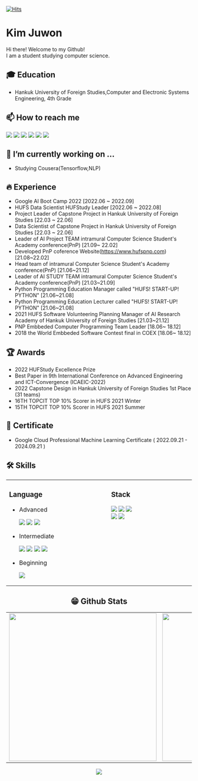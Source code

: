 [![Hits](https://hits.seeyoufarm.com/api/count/incr/badge.svg?url=https%3A%2F%2Fgithub.com%2FKim-Ju-won%2Fhit-counter&count_bg=%2379C83D&title_bg=%23555555&icon=&icon_color=%23E7E7E7&title=hits&edge_flat=false)](https://hits.seeyoufarm.com)

# Kim Juwon
Hi there! Welcome to my Github!<br>
I am a student studying computer science.<br>

## 🎓 Education
- Hankuk University of Foreign Studies,Computer and Electronic Systems Engineering, 4th Grade

## 📫 How to reach me
<a href="mailto:kjwt1124@hufs.ac.kr" target="_blank"><img src="https://img.shields.io/badge/Gmail-EA4335?style=flat-square&logo=Gmail&logoColor=white"/></a>
<a href="https://www.instagram.com/uomnf97/" target="_blank"><img src="https://img.shields.io/badge/Instagram-E4405F?style=flat-square&logo=Instagram&logoColor=white"/></a>
<a href="https://www.facebook.com/juwonjuho/" target="_blank"><img src="https://img.shields.io/badge/Facebook-1877F2?style=flat-square&logo=Facebook&logoColor=white"/></a>
<a href="https://www.linkedin.com/in/%EA%B9%80%EC%A3%BC%EC%9B%90/" target="_blank"><img src="https://img.shields.io/badge/LinkedIn-0A66C2?style=flat-square&logo=LinkedIn&logoColor=white"/></a>
<a href="https://velog.io/@uonmf97" target="_blank"><img src="https://img.shields.io/badge/Tech Blog-11B48A?style=flat-square&logo=vimeo&logoColor=white"/></a>
<a href="https://velog.io/@uomnf97_web" target="_blank"><img src="https://img.shields.io/badge/Tech Blog-11B48A?style=flat-square&logo=vimeo&logoColor=white"/></a>

## 🔭 I’m currently working on ...
- Studying Cousera(Tensorflow,NLP) 
 
## 🔥 Experience
- Google AI Boot Camp 2022 [2022.06 ~ 2022.09] 
- HUFS Data Scientist HUFStudy Leader [2022.06 ~ 2022.08]
- Project Leader of Capstone Project in Hankuk University of Foreign Studies [22.03 ~ 22.06]
- Data Scientist of Capstone Project in Hankuk University of Foreign Studies [22.03 ~ 22.06]
- Leader of AI Project TEAM intramural Computer Science Student's Academy conference(PnP) [21.09~ 22.02]
- Developed PnP coference Website(https://www.hufspnp.com) [21.08~22.02]
- Head team of intramural Computer Science Student's Academy conference(PnP) [21.06~21.12]
- Leader of AI STUDY TEAM intramural Computer Science Student's Academy conference(PnP) [21.03~21.09]
- Python Programming Education Manager called "HUFS! START-UP! PYTHON" [21.06~21.08]
- Python Programming Education Lecturer called "HUFS! START-UP! PYTHON" [21.06~21.08]
- 2021 HUFS Software Volunteering Planning Manager of AI Research Academy of Hankuk University of Foreign Studies [21.03~21.12]
- PNP Embbeded Computer Programming Team Leader [18.06~ 18.12]
- 2018 the World Embbeded Software Contest final in COEX [18.06~ 18.12]

## 🏆 Awards
- 2022 HUFStudy Excellence Prize
- Best Paper in 9th International Conference on Advanced Engineering and ICT-Convergence (ICAEIC-2022)
- 2022 Capstone Design in Hankuk University of Foreign Studies 1st Place (31 teams)
- 16TH TOPCIT TOP 10% Scorer in HUFS 2021 Winter
- 15TH TOPCIT TOP 10% Scorer in HUFS 2021 Summer

## 🪪 Certificate
- Google Cloud Professional Machine Learning Certificate ( 2022.09.21 - 2024.09.21 )  

## 🛠 Skills
<center>
 <table width="100%">
 
  <td valign="top" width=600>
    <h3>Language</h3>
    <ul>
     <li>Advanced</li>
      <p>
       <img src="https://img.shields.io/badge/C-A8B9CC?style=flat-square&logo=C&logoColor=white"/> 
       <img src="https://img.shields.io/badge/C++-00599C?style=flat-square&logo=c%2B%2B&logoColor=white"/> 
       <img src="https://img.shields.io/badge/Python-3776AB?style=flat-square&logo=Python&logoColor=white"/>  
      </p>
     <li>Intermediate</li>
      <p>
        <img src="https://img.shields.io/badge/HTML-E34F26?style=flat-square&logo=HTML5&logoColor=white"/> 
        <img src="https://img.shields.io/badge/CSS-1572B6?style=flat-square&logo=CSS3&logoColor=white"/>
        <img src="https://img.shields.io/badge/JavaScript-F7DF1E?style=flat-square&logo=JavaScripton&logoColor=white"/>
        <img src="https://img.shields.io/badge/Markdown-000000?style=flat-square&logo=Markdown&logoColor=white"/>
      </p>
     <li>Beginning</li>
      <p>
        <img src="https://img.shields.io/badge/Java-007396?style=flat-square&logo=Java&logoColor=white"/>
      </p>
    </ul>
    
  </td>
  <td valign="top" width=600>
    <h3>Stack</h3>
    <p>
     <img src="https://img.shields.io/badge/Pytorch-EE4C2C?style=flat-square&logo=Pytorch&logoColor=white"/>
     <img src="https://img.shields.io/badge/Git-F05032?style=flat-square&logo=Git&logoColor=white"/>
     <img src="https://img.shields.io/badge/Docker-2496ED?style=flat-square&logo=Docker&logoColor=white"/><br>
     <img src="https://img.shields.io/badge/Raspberry Pi-A22846?style=flat-square&logo=RaspberryPi&logoColor=white"/>
     <img src="https://img.shields.io/badge/Arduino-00979D?style=flat-square&logo=Arduino&logoColor=white"/><br>
    </p>
    
  </td></table>
<center>  
 
## 😁 Github Stats  
<table width="100%">
 <tr>
  <td valign="top" width="50%">
   <img src="https://github-readme-stats.vercel.app/api?username=Kim-Ju-won&hide_border=false&theme=github_dark" width="400">
  </td>
  <td valign="top" width="50%">
   <img src="https://github-readme-stats.vercel.app/api/top-langs/?username=Kim-Ju-won&hide_border=false&theme=github_dark&layout=compact" width="400">
  </td>
 </tr>
</table>  
 
<p align="center">
   <a href = "https://solved.ac/kjwt1124">
   <img align='center' src="http://mazassumnida.wtf/api/v2/generate_badge?boj=kjwt1124">
   </a>
 </p>
